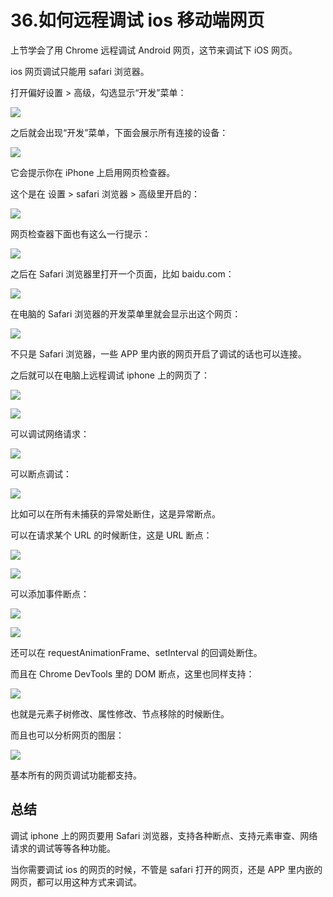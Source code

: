 # 36.如何远程调试 ios 移动端网页

上节学会了用 Chrome 远程调试 Android 网页，这节来调试下 iOS 网页。

ios 网页调试只能用 safari 浏览器。

打开偏好设置 > 高级，勾选显示“开发”菜单：

![](./images/dccee3670fe492139d806ecb66f99862.webp )

之后就会出现“开发”菜单，下面会展示所有连接的设备：

![](./images/7e69550082fc7c78a5cf4c23b24e9b18.webp )

它会提示你在 iPhone 上启用网页检查器。

这个是在 设置 > safari 浏览器 > 高级里开启的：

![](./images/c4519c5580be363c93d28ff862b9da41.webp )

网页检查器下面也有这么一行提示：

![](./images/a7181392e07ed53309ceaf8b094fc833.webp )

之后在 Safari 浏览器里打开一个页面，比如 baidu.com：

![](./images/97dc960c0d49a8ebcca621799c144c7a.webp )

在电脑的 Safari 浏览器的开发菜单里就会显示出这个网页：

![](./images/f69a28ec51e8c2c508b7c82888af53ff.webp )

不只是 Safari 浏览器，一些 APP 里内嵌的网页开启了调试的话也可以连接。

之后就可以在电脑上远程调试 iphone 上的网页了：

![](./images/207c481386ad46dd725037a51ecae493.webp )

![](./images/a5bb6742022682c53622f3cd02e70e91.webp )

可以调试网络请求：

![](./images/5ecc388be54b600d0bde232dd6bf4551.webp )

可以断点调试：

![](./images/3de10a753d1754fe12bcef80218cbacb.webp )

比如可以在所有未捕获的异常处断住，这是异常断点。

可以在请求某个 URL 的时候断住，这是 URL 断点：

![](./images/b152a29d83c7e0dcd8e8ec69a47c9663.webp )

![](./images/a089f74ed18ad1a547001b69ea5dfab4.webp )

可以添加事件断点：

![](./images/c9c689d17b5efb65b725ae0b17df1833.webp )

![](./images/88c5d520c3d1fa84ad967f9ee6e0ee05.webp )

还可以在 requestAnimationFrame、setInterval 的回调处断住。

而且在 Chrome DevTools 里的 DOM 断点，这里也同样支持：

![](./images/c890e2680b5c36b216b764ec603a8272.webp )

也就是元素子树修改、属性修改、节点移除的时候断住。

而且也可以分析网页的图层：

![](./images/1ba53e3d6031df1858005aa49e5539f0.webp )

基本所有的网页调试功能都支持。

## 总结

调试 iphone 上的网页要用 Safari 浏览器，支持各种断点、支持元素审查、网络请求的调试等等各种功能。

当你需要调试 ios 的网页的时候，不管是 safari 打开的网页，还是 APP 里内嵌的网页，都可以用这种方式来调试。


